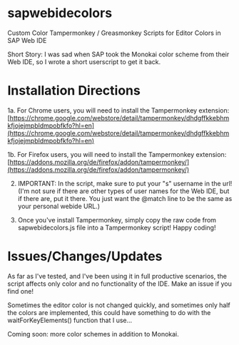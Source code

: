 # sapwebidecolors
Custom Color Tampermonkey / Greasmonkey Scripts for Editor Colors in SAP Web IDE

Short Story: I was sad when SAP took the Monokai color scheme from their Web IDE, so I wrote a short userscript to get it back.

# Installation Directions

1a. For Chrome users, you will need to install the Tampermonkey extension:        
[https://chrome.google.com/webstore/detail/tampermonkey/dhdgffkkebhmkfjojejmpbldmpobfkfo?hl=en](https://chrome.google.com/webstore/detail/tampermonkey/dhdgffkkebhmkfjojejmpbldmpobfkfo?hl=en)

1b. For Firefox users, you will need to install the Tampermonkey extension:         
[https://addons.mozilla.org/de/firefox/addon/tampermonkey/](https://addons.mozilla.org/de/firefox/addon/tampermonkey/)

2. IMPORTANT: In the script, make sure to put your "s" username in the url!    
(I'm not sure if there are other types of user names for the Web IDE, but if there are, put it there. You just want the @match line to be the same as your personal webide URL.)

3. Once you've install Tampermonkey, simply copy the raw code from sapwebidecolors.js file into a Tampermonkey script! Happy coding!

# Issues/Changes/Updates
As far as I've tested, and I've been using it in full productive scenarios, the script affects only color and no functionality of the IDE. Make an issue if you find one!

Sometimes the editor color is not changed quickly, and sometimes only half the colors are implemented, this could have something to do with the waitForKeyElements() function that I use...

Coming soon: more color schemes in addition to Monokai.
